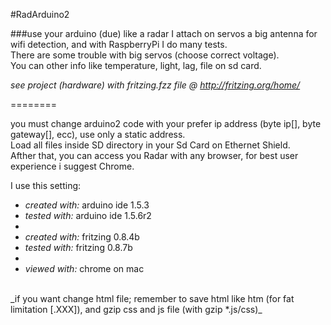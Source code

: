 #RadArduino2


###use your arduino (due) like a radar
I attach on servos a big antenna for wifi detection, and with RaspberryPi I do many tests.<br>
There are some trouble with big servos (choose correct voltage).<br>
You can other info like temperature, light, lag, file on sd card.

_see project (hardware) with fritzing.fzz file @ http://fritzing.org/home/_

========

you must change arduino2 code with your prefer ip address (byte ip[], byte gateway[], ecc), use only a static address.<br>
Load all files inside SD directory in your Sd Card on Ethernet Shield.<br>
Afther that, you can access you Radar with any browser, for best user experience i suggest Chrome.

I use this setting:

* _created with:_ arduino ide 1.5.3
* _tested with:_ arduino ide 1.5.6r2
* 
* _created with:_ fritzing 0.8.4b
* _tested with:_ fritzing 0.8.7b
* 
* _viewed with:_ chrome on mac

<br>
_if you want change html file; remember to save html like htm (for fat limitation [.XXX]), and gzip css and js file (with gzip *.js/css)_

